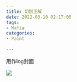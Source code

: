 ```yaml
---
title: 切割正解
date: 2022-03-10 02:17:00
tags:
- Mafia
categories:
- Paint

---
```


用作log封面

![](https://github.com/spooats/spooats.github.io/raw/master/images/2022-03-10.jpg)
